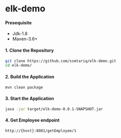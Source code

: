 # elk-demo
#### Presequisite
* Jdk-1.8
* Maven-3.6+

#### 1. Clone the Repository
```bash
git clone https://github.com/ssmtariq/elk-demo.git
cd elk-demo/
```

#### 2. Build the Application
```bash
mvn clean package
```
#### 3. Start the Application
```bash
java -jar target/elk-demo-0.0.1-SNAPSHOT.jar
```
#### 4. Get Employee endpoint
```bash
http://{host}:8081/getEmployee/1
```